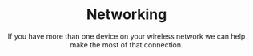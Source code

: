 ---
sort_key: 18
category_sort_key: 1
layout: "sku"
id: networking-home-network
title: "Networking"
heading: "Networking"
subtitle: "If you have more than one device on your wireless network we can help make the most of that connection."
category: "On-Demand Support"
category_description: "Technical support at on-demand rates."
features:
 - feature: "Add a new device to an existing network" - feature: "Configure a homegroup or shared folder between 2 connected devices" - feature: "Troubleshoot connectivity between networked device to determine communication issues " - feature: "Review current network setup and make security recommendations" - feature: "Assist in updating and changing known network passwords"
price: "99"
unit: "home network"
australia_only: "Yes"
---